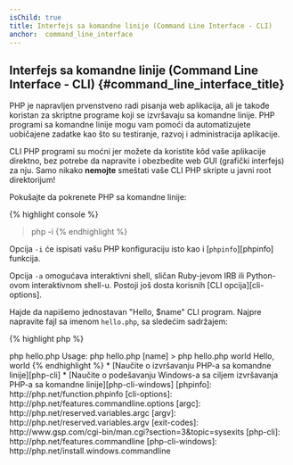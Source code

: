 ```yaml
---
isChild: true
title: Interfejs sa komandne linije (Command Line Interface - CLI)
anchor:  command_line_interface
---
```


## Interfejs sa komandne linije (Command Line Interface - CLI) {#command_line_interface_title}

PHP je napravljen prvenstveno radi pisanja web aplikacija, ali je takođe koristan za skriptne programe koji se
izvršavaju sa komandne linije. PHP programi sa komandne linije mogu vam pomoći da automatizujete uobičajene zadatke
kao što su testiranje, razvoj i administracija aplikacije.

CLI PHP programi su moćni jer možete da koristite kôd vaše aplikacije direktno, bez potrebe da napravite i obezbedite
web GUI (grafički interfejs) za nju. Samo nikako **nemojte** smeštati vaše CLI PHP skripte u javni root direktorijum!

Pokušajte da pokrenete PHP sa komandne linije:

{% highlight console %}
> php -i
{% endhighlight %}

Opcija `-i` će ispisati vašu PHP konfiguraciju isto kao i [`phpinfo`][phpinfo] funkcija.

Opcija `-a` omogućava interaktivni shell, sličan Ruby-jevom IRB ili Python-ovom interaktivnom shell-u. Postoji još dosta
korisnih [CLI opcija][cli-options].

Hajde da napišemo jednostavan "Hello, $name" CLI program. Najpre napravite fajl sa imenom `hello.php`,
sa sledećim sadržajem:

{% highlight php %}
<?php
if ($argc !== 2) {
    echo "Usage: php hello.php [name].\n";
    exit(1);
}
$name = $argv[1];
echo "Hello, $name\n";
{% endhighlight %}

PHP postavlja dve specijalne promenljive na osnovu argumenata koje se prosleđuju pri pokretanju vaše skripte. [`$argc`][argc] je
integer koji sadrži *broj* argumenata, a [`$argv`][argv] je niz koji sadrži *vrednost* svakog argumenta.
Prvi argument je uvek naziv fajla vaše PHP skripte, u ovom slučaju to je `hello.php`.

Komandi `exit()` se prosleđuje broj različit od nule kako bi se shell-u skrenula pažnja da komanda nije uspela. Najčešće
korišćeni izlazni kodovi su dostupni [ovde][exit-codes].

Pokretanje prethodne skripte iz komandne linije:

{% highlight console %}
> php hello.php
Usage: php hello.php [name]
> php hello.php world
Hello, world
{% endhighlight %}

 * [Naučite o izvršavanju PHP-a sa komandne linije][php-cli]
 * [Naučite o podešavanju Windows-a sa ciljem izvršavanja PHP-a sa komandne linije][php-cli-windows]


[phpinfo]: http://php.net/function.phpinfo
[cli-options]: http://php.net/features.commandline.options
[argc]: http://php.net/reserved.variables.argc
[argv]: http://php.net/reserved.variables.argv
[exit-codes]: http://www.gsp.com/cgi-bin/man.cgi?section=3&amp;topic=sysexits
[php-cli]: http://php.net/features.commandline
[php-cli-windows]: http://php.net/install.windows.commandline
